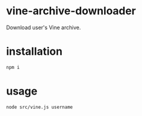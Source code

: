 # vine-archive-downloader
Download user's Vine archive.

# installation
```bash
npm i
```

# usage
```bash
node src/vine.js username
```
